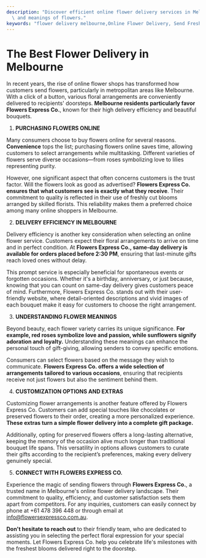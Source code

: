 ```yaml
---
description: "Discover efficient online flower delivery services in Melbourne, focusing on variety\
  \ and meanings of flowers."
keywords: "flower delivery melbourne,Online Flower Delivery, Send Fresh Flowers in Melbourne,flowersexpressco"
---
```

# The Best Flower Delivery in Melbourne

In recent years, the rise of online flower shops has transformed how customers send flowers, particularly in metropolitan areas like Melbourne. With a click of a button, various floral arrangements are conveniently delivered to recipients' doorsteps. **Melbourne residents particularly favor Flowers Express Co.**, known for their high delivery efficiency and beautiful bouquets. 

1. **PURCHASING FLOWERS ONLINE**

Many consumers choose to buy flowers online for several reasons. **Convenience** tops the list; purchasing flowers online saves time, allowing customers to select arrangements while multitasking. Different varieties of flowers serve diverse occasions—from roses symbolizing love to lilies representing purity.

However, one significant aspect that often concerns customers is the trust factor. Will the flowers look as good as advertised? **Flowers Express Co. ensures that what customers see is exactly what they receive**. Their commitment to quality is reflected in their use of freshly cut blooms arranged by skilled florists. This reliability makes them a preferred choice among many online shoppers in Melbourne.

2. **DELIVERY EFFICIENCY IN MELBOURNE**

Delivery efficiency is another key consideration when selecting an online flower service. Customers expect their floral arrangements to arrive on time and in perfect condition. At **Flowers Express Co., same-day delivery is available for orders placed before 2:30 PM**, ensuring that last-minute gifts reach loved ones without delay. 

This prompt service is especially beneficial for spontaneous events or forgotten occasions. Whether it's a birthday, anniversary, or just because, knowing that you can count on same-day delivery gives customers peace of mind. Furthermore, Flowers Express Co. stands out with their user-friendly website, where detail-oriented descriptions and vivid images of each bouquet make it easy for customers to choose the right arrangement.

3. **UNDERSTANDING FLOWER MEANINGS**

Beyond beauty, each flower variety carries its unique significance. **For example, red roses symbolize love and passion, while sunflowers signify adoration and loyalty.** Understanding these meanings can enhance the personal touch of gift-giving, allowing senders to convey specific emotions.

Consumers can select flowers based on the message they wish to communicate. **Flowers Express Co. offers a wide selection of arrangements tailored to various occasions**, ensuring that recipients receive not just flowers but also the sentiment behind them.

4. **CUSTOMIZATION OPTIONS AND EXTRAS**

Customizing flower arrangements is another feature offered by Flowers Express Co. Customers can add special touches like chocolates or preserved flowers to their order, creating a more personalized experience. **These extras turn a simple flower delivery into a complete gift package.**

Additionally, opting for preserved flowers offers a long-lasting alternative, keeping the memory of the occasion alive much longer than traditional bouquet life spans. This versatility in options allows customers to curate their gifts according to the recipient’s preferences, making every delivery genuinely special.

5. **CONNECT WITH FLOWERS EXPRESS CO.**

Experience the magic of sending flowers through **Flowers Express Co.**, a trusted name in Melbourne's online flower delivery landscape. Their commitment to quality, efficiency, and customer satisfaction sets them apart from competitors. For any inquiries, customers can easily connect by phone at +61 478 396 448 or through email at info@flowersexpressco.com.au. 

**Don't hesitate to reach out** to their friendly team, who are dedicated to assisting you in selecting the perfect floral expression for your special moments. Let Flowers Express Co. help you celebrate life's milestones with the freshest blooms delivered right to the doorstep.
